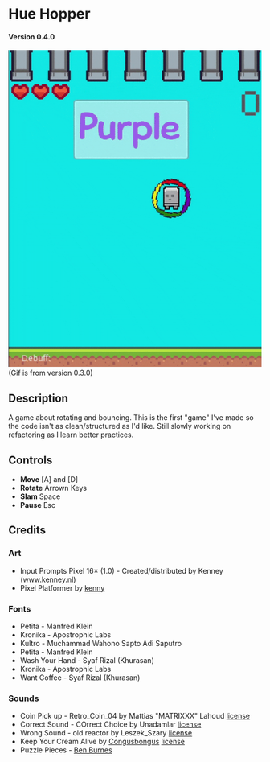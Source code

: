 # Hue Hopper
#### Version 0.4.0

![](https://github.com/sugarvoid/hue-hopper/blob/Current/docs/hue.gif)
(Gif is from version 0.3.0)

## Description
A game about rotating and bouncing. This is the first "game" I've made so the code isn't as clean/structured as I'd like. Still slowly working on refactoring as I learn better practices.

## Controls 
- **Move** [A] and [D]
- **Rotate** Arrown Keys
- **Slam** Space
- **Pause** Esc

## Credits

### Art

- Input Prompts Pixel 16× (1.0) - Created/distributed by Kenney (www.kenney.nl)
- Pixel Platformer by [kenny](https://kenney.itch.io/)

### Fonts

- Petita - Manfred Klein 
- Kronika - Apostrophic Labs
- Kultro - Muchammad Wahono Sapto Adi Saputro
- Petita - Manfred Klein
- Wash Your Hand - Syaf Rizal (Khurasan)
- Kronika - Apostrophic Labs
- Want Coffee - Syaf Rizal (Khurasan)

### Sounds

- Coin Pick up - Retro_Coin_04 by Mattias "MATRIXXX" Lahoud [license](https://creativecommons.org/licenses/by/3.0/)
- Correct Sound - COrrect Choice by Unadamlar [license](https://creativecommons.org/publicdomain/zero/1.0/)
- Wrong Sound - old reactor by Leszek_Szary [license](https://creativecommons.org/publicdomain/zero/1.0/)
- Keep Your Cream Alive by [Congusbongus](https://soundcloud.com/congus-bongus) [license](https://creativecommons.org/publicdomain/zero/1.0/)
- Puzzle Pieces - [Ben Burnes](https://www.abstractionmusic.com/tallbeard.htm)
